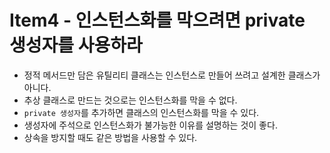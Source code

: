 # Item4 - 인스턴스화를 막으려면 private 생성자를 사용하라

* 정적 메서드만 담은 유틸리티 클래스는 인스턴스로 만들어 쓰려고 설계한 클래스가 아니다.
* 추상 클래스로 만드는 것으로는 인스턴스화를 막을 수 없다.
* `private 생성자`를 추가하면 클래스의 인스턴스화를 막을 수 있다.
* 생성자에 주석으로 인스턴스화가 불가능한 이유를 설명하는 것이 좋다.
* 상속을 방지할 때도 같은 방법을 사용할 수 있다.

